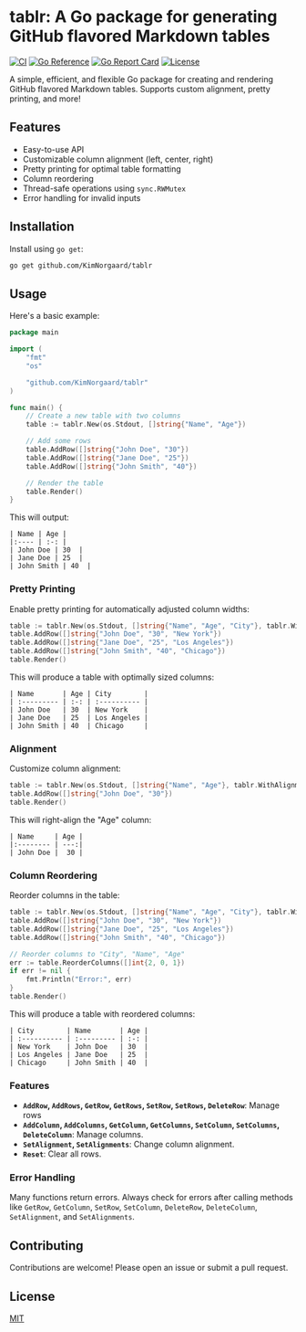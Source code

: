 # tablr: A Go package for generating GitHub flavored Markdown tables

[![CI](https://github.com/KimNorgaard/tablr/actions/workflows/ci.yaml/badge.svg)](https://github.com/KimNorgaard/tablr/actions/workflows/ci.yaml)
[![Go Reference](https://pkg.go.dev/badge/github.com/KimNorgaard/tablr)](https://pkg.go.dev/github.com/KimNorgaard/tablr)
[![Go Report Card](https://goreportcard.com/badge/github.com/KimNorgaard/tablr)](https://goreportcard.com/report/github.com/KimNorgaard/tablr)
[![License](https://img.shields.io/github/license/KimNorgaard/tablr)](LICENSE)

A simple, efficient, and flexible Go package for creating and rendering GitHub
flavored Markdown tables. Supports custom alignment, pretty printing, and more!

## Features

-   Easy-to-use API
-   Customizable column alignment (left, center, right)
-   Pretty printing for optimal table formatting
-   Column reordering
-   Thread-safe operations using `sync.RWMutex`
-   Error handling for invalid inputs

## Installation

Install using `go get`:

```bash
go get github.com/KimNorgaard/tablr
```

## Usage

Here's a basic example:

```go
package main

import (
	"fmt"
	"os"

	"github.com/KimNorgaard/tablr"
)

func main() {
	// Create a new table with two columns
	table := tablr.New(os.Stdout, []string{"Name", "Age"})

	// Add some rows
	table.AddRow([]string{"John Doe", "30"})
	table.AddRow([]string{"Jane Doe", "25"})
	table.AddRow([]string{"John Smith", "40"})

	// Render the table
	table.Render()
}
```

This will output:

```
| Name | Age |
|:---- | :-: |
| John Doe | 30  |
| Jane Doe | 25  |
| John Smith | 40  |
```

### Pretty Printing

Enable pretty printing for automatically adjusted column widths:

```go
table := tablr.New(os.Stdout, []string{"Name", "Age", "City"}, tablr.WithPretty(true))
table.AddRow([]string{"John Doe", "30", "New York"})
table.AddRow([]string{"Jane Doe", "25", "Los Angeles"})
table.AddRow([]string{"John Smith", "40", "Chicago"})
table.Render()
```

This will produce a table with optimally sized columns:

```
| Name       | Age | City        |
| :--------- | :-: | :---------- |
| John Doe   | 30  | New York    |
| Jane Doe   | 25  | Los Angeles |
| John Smith | 40  | Chicago     |
```

### Alignment

Customize column alignment:

```go
table := tablr.New(os.Stdout, []string{"Name", "Age"}, tablr.WithAlignments([]tablr.Alignment{tablr.AlignLeft, tablr.AlignRight}), tablr.WithPretty(true))
table.AddRow([]string{"John Doe", "30"})
table.Render()
```

This will right-align the "Age" column:

```
| Name     | Age |
|:-------- | ---:|
| John Doe |  30 |
```

### Column Reordering

Reorder columns in the table:

```go
table := tablr.New(os.Stdout, []string{"Name", "Age", "City"}, tablr.WithPretty(true))
table.AddRow([]string{"John Doe", "30", "New York"})
table.AddRow([]string{"Jane Doe", "25", "Los Angeles"})
table.AddRow([]string{"John Smith", "40", "Chicago"})

// Reorder columns to "City", "Name", "Age"
err := table.ReorderColumns([]int{2, 0, 1})
if err != nil {
    fmt.Println("Error:", err)
}
table.Render()
```

This will produce a table with reordered columns:

```
| City        | Name       | Age |
| :---------- | :--------- | :-: |
| New York    | John Doe   | 30  |
| Los Angeles | Jane Doe   | 25  |
| Chicago     | John Smith | 40  |
```

### Features

-   **`AddRow`, `AddRows`, `GetRow`, `GetRows`, `SetRow`,
    `SetRows`, `DeleteRow`**: Manage rows
-   **`AddColumn`, `AddColumns`, `GetColumn`, `GetColumns`,
    `SetColumn`, `SetColumns`, `DeleteColumn`**: Manage columns.
-   **`SetAlignment`, `SetAlignments`**: Change column alignment.
-   **`Reset`**: Clear all rows.

### Error Handling

Many functions return errors. Always check for errors after calling methods like
`GetRow`, `GetColumn`, `SetRow`, `SetColumn`, `DeleteRow`,
`DeleteColumn`, `SetAlignment`, and `SetAlignments`.

## Contributing

Contributions are welcome! Please open an issue or submit a pull request.

## License

[MIT](LICENSE)
